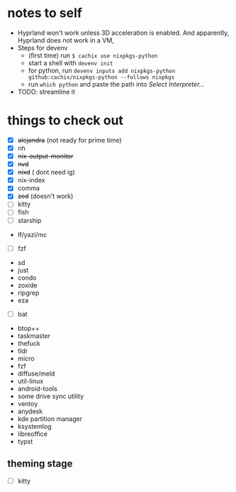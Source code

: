 # notes to self

- Hyprland won't work unless 3D acceleration is enabled. And apparently, Hyprland does not work in a VM,
- Steps for devenv
  - (first time) run `$ cachix use nixpkgs-python`
  - start a shell with `devenv init`
  - for python, run `devenv inputs add nixpkgs-python github:cachix/nixpkgs-python --follows nixpkgs`
  - run `which python` and paste the path into *Select Interpreter...*
- TODO: streamline it

# things to check out

- [x] ~~alejandra~~ (not ready for prime time)
- [x] nh
- [x] ~~nix-output-monitor~~
- [x] ~~nvd~~
- [x] ~~nixd~~ ( dont need ig)
- [x] nix-index
- [x] comma
- [x] ~~zed~~ (doesn't work)
- [ ] kitty
- [ ] fish
- [ ] starship
- lf/yazi/mc
- [ ] fzf
- sd
- just
- condo
- zoxide
- ripgrep
- eza
- [ ] bat
- btop++
- taskmaster
- thefuck
- tldr
- micro
- fzf
- diffuse/meld
- util-linux
- android-tools
- some drive sync utility
- ventoy
- anydesk
- kde partition manager
- ksystemlog
- libreoffice
- typst

## theming stage

- [ ] kitty
